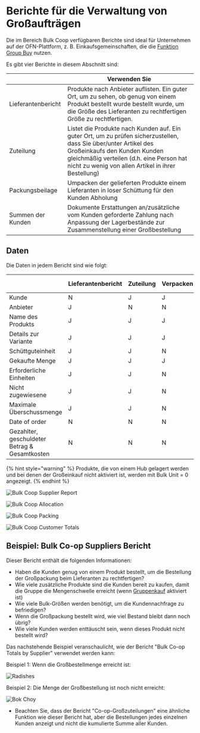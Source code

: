 # Berichte für die Verwaltung von Großaufträgen

Die im Bereich Bulk Coop verfügbaren Berichte sind ideal für Unternehmen auf der OFN-Plattform, z. B. Einkaufsgemeinschaften, die die [Funktion Group Buy](../products-1/group-buy-for-bulk-ordering.md) nutzen.

Es gibt vier Berichte in diesem Abschnitt sind:

|                    | Verwenden Sie                                                                                                                                                                                                                                      |
| ------------------ | -------------------------------------------------------------------------------------------------------------------------------------------------------------------------------------------------------------------------------------------------- |
| Lieferantenbericht | Produkte nach Anbieter auflisten. Ein guter Ort, um zu sehen, ob genug von einem Produkt bestellt wurde bestellt wurde, um die Größe des Lieferanten zu rechtfertigen Größe zu rechtfertigen.                                                      |
| Zuteilung          | Listet die Produkte nach Kunden auf. Ein guter Ort, um zu prüfen sicherzustellen, dass Sie über/unter Artikel des Großeinkaufs den Kunden Kunden gleichmäßig verteilen (d.h. eine Person hat nicht zu wenig von allen Artikel in ihrer Bestellung) |
| Packungsbeilage    | Umpacken der gelieferten Produkte einem Lieferanten in loser Schüttung für den Kunden Abholung                                                                                                                                                     |
| Summen der Kunden  | Dokumente Erstattungen an/zusätzliche vom Kunden geforderte Zahlung nach Anpassung der Lagerbestände zur Zusammenstellung einer Großbestellung                                                                                                     |

## Daten

Die Daten in jedem Bericht sind wie folgt:

|                                               | Lieferantenbericht | Zuteilung | Verpacken | Kunde Summen |
| --------------------------------------------- | ------------------ | --------- | --------- | ------------ |
| Kunde                                         | N                  | J         | J         | J            |
| Anbieter                                      | J                  | N         | N         | N            |
| Name des Produkts                             | J                  | J         | J         | N            |
| Details zur Variante                          | J                  | J         | J         | N            |
| Schüttguteinheit                              | J                  | J         | N         | N            |
| Gekaufte Menge                                | J                  | J         | J         | N            |
| Erforderliche Einheiten                       | J                  | J         | N         | N            |
| Nicht zugewiesene                             | J                  | J         | N         | N            |
| Maximale Überschussmenge                      | J                  | J         | N         | N            |
| Date of order                                 | N                  | N         | N         | J            |
| Gezahlter, geschuldeter Betrag & Gesamtkosten | N                  | N         | N         | J            |



{% hint style="warning" %}
Produkte, die von einem Hub gelagert werden und bei denen der Großeinkauf nicht aktiviert ist, werden mit Bulk Unit = 0 angezeigt.
{% endhint %}

![Bulk Coop Supplier Report](../../.gitbook/assets/bulksuppliertot.jpg)

![Bulk Coop Allocation](../../.gitbook/assets/bulkallocation.jpg)

![Bulk Coop Packing](../../.gitbook/assets/bulkpacking.jpg)

![Bulk Coop Customer Totals](../../.gitbook/assets/bulkpayment.jpg)

## Beispiel: Bulk Co-op Suppliers Bericht

Dieser Bericht enthält die folgenden Informationen:

* Haben die Kunden genug von einem Produkt bestellt, um die Bestellung der Großpackung beim Lieferanten zu rechtfertigen?
* Wie viele zusätzliche Produkte sind die Kunden bereit zu kaufen, damit die Gruppe die Mengenschwelle erreicht (wenn [Gruppenkauf](../products-1/group-buy-for-bulk-ordering.md#aktivieren-des-gruppenkaufs-fuer-ein-produkt) aktiviert ist)
* Wie viele Bulk-Größen werden benötigt, um die Kundennachfrage zu befriedigen?
* Wenn die Großpackung bestellt wird, wie viel Bestand bleibt dann noch übrig?
* Wie viele Kunden werden enttäuscht sein, wenn dieses Produkt nicht bestellt wird?

Das nachstehende Beispiel veranschaulicht, wie der Bericht "Bulk Co-op Totals by Supplier" verwendet werden kann:

Beispiel 1: Wenn die Großbestellmenge erreicht ist:

![Radishes](../../.gitbook/assets/radishess.png)

Beispiel 2: Die Menge der Großbestellung ist noch nicht erreicht:

![Bok Choy](../../.gitbook/assets/bok-choy.png)

* Beachten Sie, dass der Bericht "Co-op-Großzuteilungen" eine ähnliche Funktion wie dieser Bericht hat, aber die Bestellungen jedes einzelnen Kunden anzeigt und nicht die kumulierte Summe aller Kunden.
